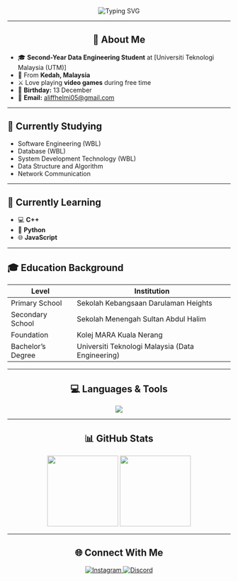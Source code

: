<!-- Profile Header -->
<p align="center">
  <img src="https://readme-typing-svg.herokuapp.com?font=Poppins&weight=800&size=28&duration=4000&pause=1000&color=00C8FF&center=true&vCenter=true&width=800&lines=Hey+there!+👋+I'm+Muhammad+Aliff+Bin+Helmi;2nd+Year+Data+Engineering+Student+at+UTM;Aspiring+Data+Engineer;Welcome+to+my+GitHub+Profile!" alt="Typing SVG" />
</p>

---

<h2 align="center">🌱 About Me</h2>

- 🎓 **Second-Year Data Engineering Student** at [Universiti Teknologi Malaysia (UTM)]  
- 🌾 From **Kedah, Malaysia**  
- ⚔️ Love playing **video games** during free time  
- 🎂 **Birthday:** 13 December  
- 📧 **Email:** [aliffhelmi05@gmail.com](mailto:aliffhelmi05@gmail.com)

---

## 📘 Currently Studying
- Software Engineering (WBL)  
- Database (WBL)  
- System Development Technology (WBL)  
- Data Structure and Algorithm  
- Network Communication  

---

## 🌱 Currently Learning
- 💻 **C++**
- 🐍 **Python**
- 🌐 **JavaScript**

---

## 🎓 Education Background

| Level | Institution |
|--------|-------------|
| Primary School | Sekolah Kebangsaan Darulaman Heights |
| Secondary School | Sekolah Menengah Sultan Abdul Halim |
| Foundation | Kolej MARA Kuala Nerang |
| Bachelor’s Degree | Universiti Teknologi Malaysia (Data Engineering) |

---

<h2 align="center">💻 Languages & Tools</h2>

<p align="center">
  <img src="https://skillicons.dev/icons?i=cpp,python,photoshop,html,vscode,github" />
</p>

---

<h2 align="center">📊 GitHub Stats</h2>

<p align="center">
  <img src="https://github-readme-stats.vercel.app/api?username=aliffhelmi05&show_icons=true&theme=tokyonight" height="160px" />
  <img src="https://github-readme-streak-stats.herokuapp.com/?user=aliffhelmi05&theme=tokyonight" height="160px" />
</p>

---

<h2 align="center">🌐 Connect With Me</h2>

<p align="center">
  <a href="https://instagram.com/koyajoestar" target="_blank">
    <img src="https://img.shields.io/badge/Instagram-%23E4405F.svg?logo=Instagram&logoColor=white" alt="Instagram" />
  </a>
  <a href="https://discord.gg/keyunah" target="_blank">
    <img src="https://img.shields.io/badge/Discord-%235865F2.svg?logo=discord&logoColor=white" alt="Discord" />
  </a>
</p>


